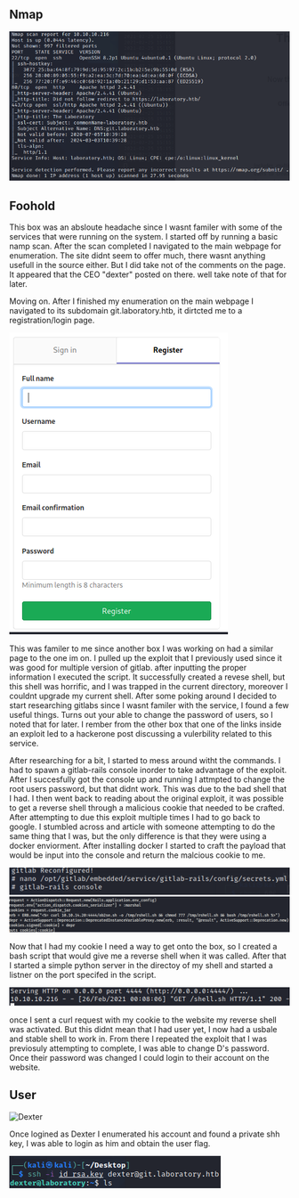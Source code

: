 ## Nmap 

![namp](/laboratory/images/nmap.png)

## Foohold

This box was an absloute headache since I wasnt familer with some of the services that were running on the system. I started off by running a basic namp scan. After the scan completed I navigated to the main webpage for enumeration. The site didnt seem to offer much, there wasnt anything usefull in the source either. But I did take not of the comments on the page. It appeared that the CEO "dexter" posted on there. well take note of that for later.

Moving on. After I finished my enumeration on the main webpage I navigated to its subdomain git.laboratory.htb, it dirtcted me to a registration/login page.

![registration](/laboratory/images/register.png)

This was familer to me since another box I was working on had a similar page to the one im on. I pulled up the exploit that I previously used since it was good for multiple version of gitlab. after inputting the proper information I executed the script. It successfully created a revese shell, but this shell was horrific, and I was trapped in the current directory, moreover I couldnt upgrade my current shell. After some poking around I decided to start researching gitlabs since I wasnt familer with the service, I found a few useful things. Turns out your able to change the password of users, so I noted that for later. I rember from the other box that one of the links inside an exploit led to a hackerone post discussing a vulerbility related to this service.

After researching for a bit, I started to mess around witht the commands. I had to spawn a gitlab-rails console inorder to take advantage of the exploit. After I succesfully got the console up and running I attmpted to change the root users password, but that didnt work. This was due to the bad shell that I had. I then went back to reading about the original exploit, it was possible to get a reverse shell through a malicious cookie that needed to be crafted. After attempting to due this exploit multiple times I had to go back to google. I stumbled across and article with someone attempting to do the same thing that I was, but the only difference is that they were using a docker enviorment. After installing docker I started to craft the payload that would be input into the console and return the malcious cookie to me. 

![Rails](/laboratory/images/rails.png)
![payload](/laboratory/images/properpayload.png)
 
Now that I had my cookie I need a way to get onto the box, so I created a bash script that would give me a reverse shell when it was called. After that I started a simple python server in the directoy of my shell and started a listner on the port specifed in the script. 

![Server](/laboratory/images/pythonserver.png)

once I sent a curl request with my cookie to the website my reverse shell was activated. But this didnt mean that I had user yet, I now had a usbale and stable shell to work in. From there I repeated the exploit that I was previosuly attempting to complete, I was able to change D's password. Once their password was changed I could login to their account on the website. 

## User

![Dexter](/laboratory/imagesdexterlogin.png)

Once logined as Dexter I enumerated his account and found a private shh key, I was able to login as him and obtain the user flag.

![User](/laboratory/images/user.png)
